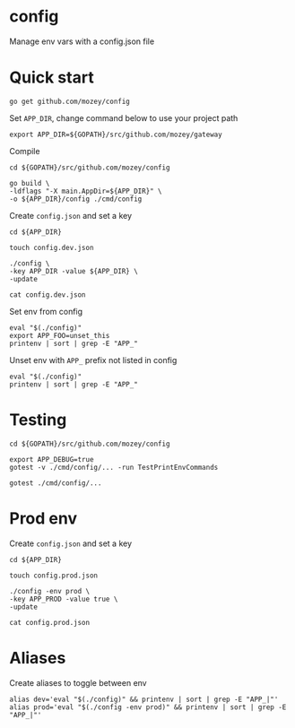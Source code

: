 # config

Manage env vars with a config.json file


# Quick start

    go get github.com/mozey/config

Set `APP_DIR`, change command below to use your project path

    export APP_DIR=${GOPATH}/src/github.com/mozey/gateway

Compile

    cd ${GOPATH}/src/github.com/mozey/config

    go build \
    -ldflags "-X main.AppDir=${APP_DIR}" \
    -o ${APP_DIR}/config ./cmd/config
    
Create `config.json` and set a key
                        
    cd ${APP_DIR}
    
    touch config.dev.json
    
    ./config \
    -key APP_DIR -value ${APP_DIR} \
    -update
    
    cat config.dev.json
    
Set env from config

    eval "$(./config)"
    export APP_FOO=unset_this
    printenv | sort | grep -E "APP_"
    
Unset env with `APP_` prefix not listed in config
    
    eval "$(./config)"
    printenv | sort | grep -E "APP_"
    
    
# Testing

    cd ${GOPATH}/src/github.com/mozey/config

    export APP_DEBUG=true
    gotest -v ./cmd/config/... -run TestPrintEnvCommands
    
    gotest ./cmd/config/...
    
    
# Prod env

Create `config.json` and set a key

    cd ${APP_DIR}
    
    touch config.prod.json
    
    ./config -env prod \
    -key APP_PROD -value true \
    -update
    
    cat config.prod.json
    

# Aliases

Create aliases to toggle between env

    alias dev='eval "$(./config)" && printenv | sort | grep -E "APP_|"'
    alias prod='eval "$(./config -env prod)" && printenv | sort | grep -E "APP_|"'


